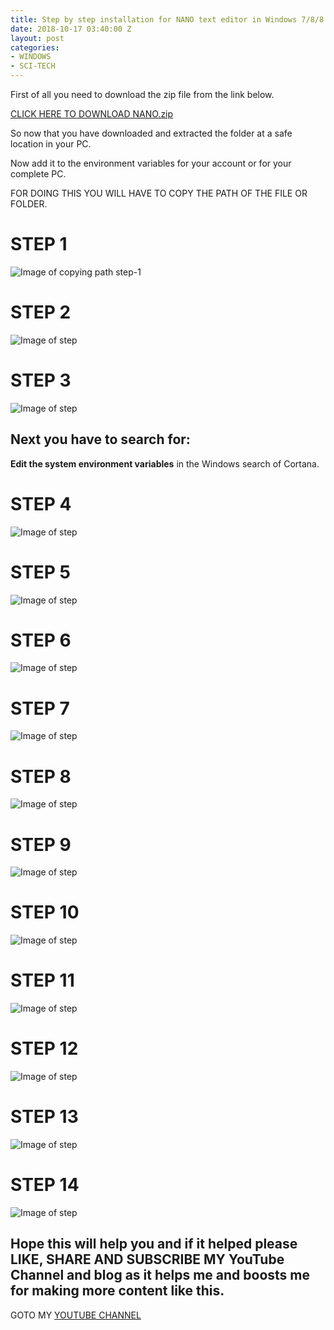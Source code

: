 ```yaml
---
title: Step by step installation for NANO text editor in Windows 7/8/8.1/10
date: 2018-10-17 03:40:00 Z
layout: post
categories:
- WINDOWS
- SCI-TECH
---
```


First of all you need to download the zip file from the link below.

[CLICK HERE TO DOWNLOAD NANO.zip](https://drive.google.com/file/d/1BMEjEMn-fe234qWj5fiM2OChtQLAxlv5/view)

So now that you have downloaded and extracted the folder at a safe location in your PC.

Now add it to the environment variables for your account or for your complete PC.

FOR DOING THIS YOU WILL HAVE TO COPY THE PATH OF THE FILE OR FOLDER.

# STEP 1
![Image of copying path step-1](https://raw.githubusercontent.com/cwithsharad/cwithsharad.github.io/master/assets/post_images/nano-1.png)

# STEP 2
![Image of step](https://raw.githubusercontent.com/cwithsharad/cwithsharad.github.io/master/assets/post_images/nano-2.png)

# STEP 3
![Image of step](https://raw.githubusercontent.com/cwithsharad/cwithsharad.github.io/master/assets/post_images/nano-3.png)


## Next you have to search for:
**Edit the system environment variables**
in the Windows search of Cortana.


# STEP 4
![Image of step](https://raw.githubusercontent.com/cwithsharad/cwithsharad.github.io/master/assets/post_images/nano-4.png)

# STEP 5
![Image of step](https://raw.githubusercontent.com/cwithsharad/cwithsharad.github.io/master/assets/post_images/nano-5.png)

# STEP 6
![Image of step](https://raw.githubusercontent.com/cwithsharad/cwithsharad.github.io/master/assets/post_images/nano-6.png)

# STEP 7
![Image of step](https://raw.githubusercontent.com/cwithsharad/cwithsharad.github.io/master/assets/post_images/nano-7.png)

# STEP 8
![Image of step](https://raw.githubusercontent.com/cwithsharad/cwithsharad.github.io/master/assets/post_images/nano-8.png)

# STEP 9
![Image of step](https://raw.githubusercontent.com/cwithsharad/cwithsharad.github.io/master/assets/post_images/nano-9.png)

# STEP 10
![Image of step](https://raw.githubusercontent.com/cwithsharad/cwithsharad.github.io/master/assets/post_images/nano-10.png)

# STEP 11
![Image of step](https://raw.githubusercontent.com/cwithsharad/cwithsharad.github.io/master/assets/post_images/nano-11.png)

# STEP 12
![Image of step](https://raw.githubusercontent.com/cwithsharad/cwithsharad.github.io/master/assets/post_images/nano-12.png)

# STEP 13
![Image of step](https://raw.githubusercontent.com/cwithsharad/cwithsharad.github.io/master/assets/post_images/nano-13.png)

# STEP 14
![Image of step](https://raw.githubusercontent.com/cwithsharad/cwithsharad.github.io/master/assets/post_images/nano-14.png)


## Hope this will help you and if it helped please LIKE, SHARE AND SUBSCRIBE MY YouTube Channel and blog as it helps me and boosts me for making more content like this.

GOTO MY [YOUTUBE CHANNEL](https://www.youtube.com/channel/UCivdAWa9v9Fr1N5rxCkVx6g)
